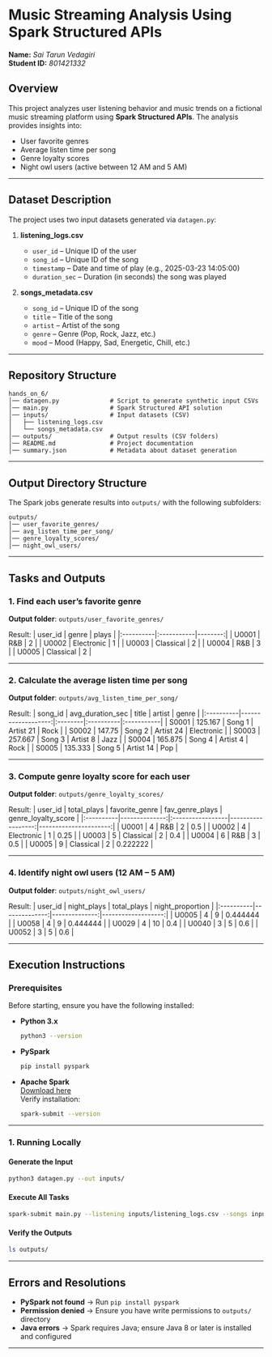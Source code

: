 # Music Streaming Analysis Using Spark Structured APIs

**Name:** *Sai Tarun Vedagiri*  
**Student ID:** *801421332*  

## Overview
This project analyzes user listening behavior and music trends on a fictional music streaming platform using **Spark Structured APIs**. The analysis provides insights into:
- User favorite genres
- Average listen time per song
- Genre loyalty scores
- Night owl users (active between 12 AM and 5 AM)

---

## Dataset Description
The project uses two input datasets generated via `datagen.py`:

1. **listening_logs.csv**
   - `user_id` – Unique ID of the user  
   - `song_id` – Unique ID of the song  
   - `timestamp` – Date and time of play (e.g., 2025-03-23 14:05:00)  
   - `duration_sec` – Duration (in seconds) the song was played  

2. **songs_metadata.csv**
   - `song_id` – Unique ID of the song  
   - `title` – Title of the song  
   - `artist` – Artist of the song  
   - `genre` – Genre (Pop, Rock, Jazz, etc.)  
   - `mood` – Mood (Happy, Sad, Energetic, Chill, etc.)  

---

## Repository Structure
```
hands_on_6/
│── datagen.py              # Script to generate synthetic input CSVs
│── main.py                 # Spark Structured API solution
│── inputs/                 # Input datasets (CSV)
│   ├── listening_logs.csv
│   └── songs_metadata.csv
│── outputs/                # Output results (CSV folders)
│── README.md               # Project documentation
│── summary.json            # Metadata about dataset generation
```

---

## Output Directory Structure
The Spark jobs generate results into `outputs/` with the following subfolders:
```
outputs/
│── user_favorite_genres/
│── avg_listen_time_per_song/
│── genre_loyalty_scores/
│── night_owl_users/
```

---

## Tasks and Outputs

### 1. Find each user’s favorite genre  
**Output folder**: `outputs/user_favorite_genres/`  

Result:
| user_id   | genre      |   plays |
|:----------|:-----------|--------:|
| U0001     | R&B        |       2 |
| U0002     | Electronic |       1 |
| U0003     | Classical  |       2 |
| U0004     | R&B        |       3 |
| U0005     | Classical  |       2 |

---

### 2. Calculate the average listen time per song  
**Output folder**: `outputs/avg_listen_time_per_song/`  

Result:
| song_id   |   avg_duration_sec | title   | artist    | genre      |
|:----------|-------------------:|:--------|:----------|:-----------|
| S0001     |            125.167 | Song 1  | Artist 21 | Rock       |
| S0002     |            147.75  | Song 2  | Artist 24 | Electronic |
| S0003     |            257.667 | Song 3  | Artist 8  | Jazz       |
| S0004     |            165.875 | Song 4  | Artist 4  | Rock       |
| S0005     |            135.333 | Song 5  | Artist 14 | Pop        |

---

### 3. Compute genre loyalty score for each user  
**Output folder**: `outputs/genre_loyalty_scores/`  

Result:
| user_id   |   total_plays | favorite_genre   |   fav_genre_plays |   genre_loyalty_score |
|:----------|--------------:|:-----------------|------------------:|----------------------:|
| U0001     |             4 | R&B              |                 2 |              0.5      |
| U0002     |             4 | Electronic       |                 1 |              0.25     |
| U0003     |             5 | Classical        |                 2 |              0.4      |
| U0004     |             6 | R&B              |                 3 |              0.5      |
| U0005     |             9 | Classical        |                 2 |              0.222222 |

---

### 4. Identify night owl users (12 AM – 5 AM)  
**Output folder**: `outputs/night_owl_users/`  

Result:
| user_id   |   night_plays |   total_plays |   night_proportion |
|:----------|--------------:|--------------:|-------------------:|
| U0005     |             4 |             9 |           0.444444 |
| U0058     |             4 |             9 |           0.444444 |
| U0029     |             4 |            10 |           0.4      |
| U0040     |             3 |             5 |           0.6      |
| U0052     |             3 |             5 |           0.6      |

---

## Execution Instructions

### Prerequisites
Before starting, ensure you have the following installed:

- **Python 3.x**
  ```bash
  python3 --version
  ```
- **PySpark**
  ```bash
  pip install pyspark
  ```
- **Apache Spark**  
  [Download here](https://spark.apache.org/downloads.html)  
  Verify installation:
  ```bash
  spark-submit --version
  ```

---

### 1. Running Locally

#### Generate the Input
```bash
python3 datagen.py --out inputs/
```

#### Execute All Tasks
```bash
spark-submit main.py --listening inputs/listening_logs.csv --songs inputs/songs_metadata.csv --out outputs/
```

#### Verify the Outputs
```bash
ls outputs/
```

---

## Errors and Resolutions
- **PySpark not found** → Run `pip install pyspark`  
- **Permission denied** → Ensure you have write permissions to `outputs/` directory  
- **Java errors** → Spark requires Java; ensure Java 8 or later is installed and configured  

---

